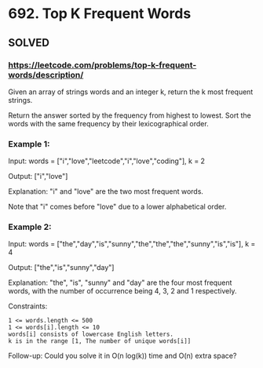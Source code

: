 # 692. Top K Frequent Words

## SOLVED

### https://leetcode.com/problems/top-k-frequent-words/description/

Given an array of strings words and an integer k, return the k most frequent strings.

Return the answer sorted by the frequency from highest to lowest. Sort the words with the same frequency by their lexicographical order.



### Example 1:

Input: words = ["i","love","leetcode","i","love","coding"], k = 2

Output: ["i","love"]

Explanation: "i" and "love" are the two most frequent words.

Note that "i" comes before "love" due to a lower alphabetical order.

### Example 2:

Input: words = ["the","day","is","sunny","the","the","the","sunny","is","is"], k = 4

Output: ["the","is","sunny","day"]

Explanation: "the", "is", "sunny" and "day" are the four most frequent words, with the number of occurrence being 4, 3, 2 and 1 respectively.



Constraints:

    1 <= words.length <= 500
    1 <= words[i].length <= 10
    words[i] consists of lowercase English letters.
    k is in the range [1, The number of unique words[i]]



Follow-up: Could you solve it in O(n log(k)) time and O(n) extra space?
